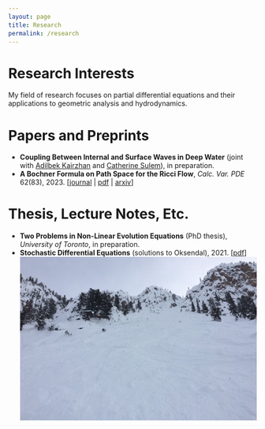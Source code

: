 ```yaml
---
layout: page
title: Research
permalink: /research
---
```


Research Interests
======

My field of research focuses on partial differential equations and their applications to geometric analysis and hydrodynamics.

Papers and Preprints
======

  - **Coupling Between Internal and Surface Waves in Deep Water** (joint with [Adilbek Kairzhan](https://sites.google.com/view/akairzhan) and [Catherine Sulem](https://www.math.toronto.edu/sulem/)), in preparation.
  - **A Bochner Formula on Path Space for the Ricci Flow**, _Calc. Var. PDE_ 62(83), 2023. \[[journal](https://doi.org/10.1007/s00526-022-02420-3) \| [pdf](/assets/1909.04193.pdf) \| [arxiv](https://arxiv.org/abs/1909.04193)\]

Thesis, Lecture Notes, Etc.
======

  - **Two Problems in Non-Linear Evolution Equations** (PhD thesis), _University of Toronto_, in preparation.
  - **Stochastic Differential Equations** (solutions to Oksendal), 2021. \[[pdf](/assets/Solutions_to_Oksendal.pdf)]
![](assets/img/KHMR_Terminator.jpg)
